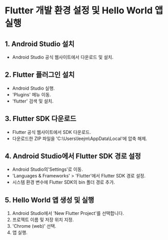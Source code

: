 # Flutter 개발 환경 설정 및 Hello World 앱 실행

## 1. Android Studio 설치
- Android Studio 공식 웹사이트에서 다운로드 및 설치.

## 2. Flutter 플러그인 설치
- Android Studio 실행.
- 'Plugins' 메뉴 이동.
- 'flutter' 검색 및 설치.

## 3. Flutter SDK 다운로드
- Flutter 공식 웹사이트에서 SDK 다운로드.
- 다운로드한 ZIP 파일을 'C:\Users\leejm\AppData\Local'에 압축 해제.

## 4. Android Studio에서 Flutter SDK 경로 설정
- Android Studio의'Settings'로 이동.
- 'Languages & Frameworks' > 'Flutter'에서 Flutter SDK 경로 설정.
- 시스템 환경 변수에 Flutter SDK의 bin 폴더 경로 추가.

## 5. Hello World 앱 생성 및 실행
1. Android Studio에서 'New Flutter Project'를 선택합니다.
2. 프로젝트 이름 및 저장 위치 지정.
3. 'Chrome (web)' 선택.
4. 앱 실행.